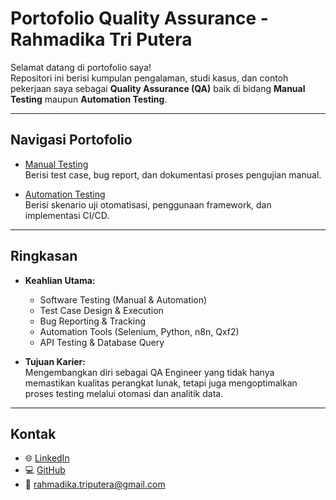 # Portofolio Quality Assurance - Rahmadika Tri Putera

Selamat datang di portofolio saya!  
Repositori ini berisi kumpulan pengalaman, studi kasus, dan contoh pekerjaan saya sebagai **Quality Assurance (QA)** baik di bidang **Manual Testing** maupun **Automation Testing**.  

---

##  Navigasi Portofolio

- [Manual Testing](./Manual%20Testing.md)  
  Berisi test case, bug report, dan dokumentasi proses pengujian manual.  

- [Automation Testing](./Automation%20Testing.md)  
  Berisi skenario uji otomatisasi, penggunaan framework, dan implementasi CI/CD.  

   

---

## Ringkasan

- **Keahlian Utama:**  
  - Software Testing (Manual & Automation)  
  - Test Case Design & Execution  
  - Bug Reporting & Tracking  
  - Automation Tools (Selenium, Python, n8n, Qxf2)  
  - API Testing & Database Query  

- **Tujuan Karier:**  
  Mengembangkan diri sebagai QA Engineer yang tidak hanya memastikan kualitas perangkat lunak, tetapi juga mengoptimalkan proses testing melalui otomasi dan analitik data.  

---

## Kontak

- 🌐 [LinkedIn](https://www.linkedin.com/in/rahmadikaaa)  
- 💻 [GitHub](https://github.com/rahmadikaaa)  
- 📧 rahmadika.triputera@gmail.com  
